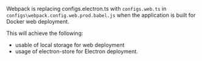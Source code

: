 
Webpack is replacing configs.electron.ts with `configs.web.ts` in `configs\webpack.config.web.prod.babel.js` when the application is built for Docker web deployment.

This will achieve the following:
* usable of local storage for web deployment
* usage of electron-store for Electron deployment.
